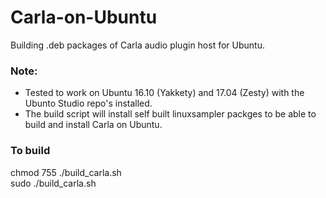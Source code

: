 # Carla-on-Ubuntu
Building .deb packages of Carla audio plugin host for Ubuntu.
  
### Note:
* Tested to work on Ubuntu 16.10 (Yakkety) and 17.04 (Zesty) with the Ubunto Studio repo's installed.
* The build script will install self built linuxsampler packges to be able to build and install Carla on Ubuntu.
  
### To build
chmod 755 ./build_carla.sh  
sudo ./build_carla.sh  


